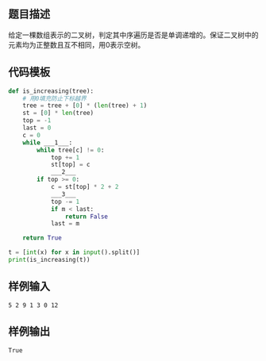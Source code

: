 ## 题目描述
给定一棵数组表示的二叉树，判定其中序遍历是否是单调递增的。保证二叉树中的元素均为正整数且互不相同，用0表示空树。

## 代码模板
```py
def is_increasing(tree):
    # 用0填充防止下标越界
    tree = tree + [0] * (len(tree) + 1)
    st = [0] * len(tree)
    top = -1
    last = 0
    c = 0
    while ___1___:
        while tree[c] != 0:
            top += 1
            st[top] = c
            ___2___
        if top >= 0:
            c = st[top] * 2 + 2
            ___3___
            top -= 1
            if m < last:
                return False
            last = m

    return True

t = [int(x) for x in input().split()]
print(is_increasing(t))
```

## 样例输入
```input
5 2 9 1 3 0 12
```

## 样例输出
```output
True
```
